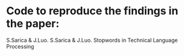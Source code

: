 # Code to reproduce the findings in the paper:
S.Sarica & J.Luo. S.Sarica & J.Luo. Stopwords in Technical Language Processing
